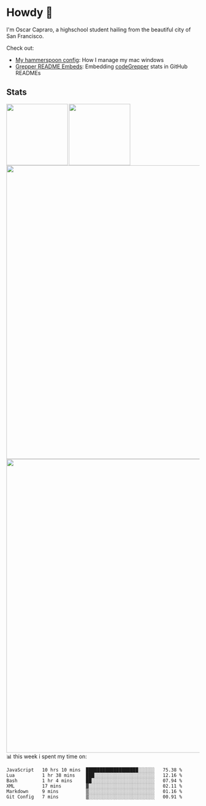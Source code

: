 # Howdy :wave:
I'm Oscar Capraro, a highschool student hailing from the beautiful city of San Francisco.


Check out:
- [My hammerspoon config](https://github.com/ocapraro/.hammerspoon): How I manage my mac windows
- [Grepper README Embeds](https://github.com/ocapraro/grepper-readme-embeds): Embedding [codeGrepper](codegrepper.com) stats in GitHub READMEs

## Stats

<div width="100%"><a href="https://github.com/anuraghazra/github-readme-stats">
<img align="left" height="160em" src="https://github-readme-stats.vercel.app/api?username=ocapraro&show_icons=true&theme=dark&count_private=true" />
<img align="left" height="160em" src="https://github-readme-stats.vercel.app/api/top-langs/?username=ocapraro&theme=dark&layout=compact&count_private=true" />
</a></div>

<br><br><br><br><br><br><br><br>
<div><a href="https://github.com/ocapraro/grepper-readme-embeds">
<img align="left" width="765em" src="https://grepper-readme-embeds.vercel.app/api/frameworks?id=44392&width=969" />
<br><br><br><br><br><br><br><br><br>
<img align="left" width="765em" src="https://grepper-readme-embeds.vercel.app/api/activity?name=Oscar%20Capraro&id=44392" />
</a></div>

<br><br><br><br><br><br><br><br><br>
📊 this week i spent my time on:
<!--START_SECTION:waka-->

```text
JavaScript   10 hrs 10 mins  ███████████████████░░░░░░   75.38 %
Lua          1 hr 38 mins    ███░░░░░░░░░░░░░░░░░░░░░░   12.16 %
Bash         1 hr 4 mins     ██░░░░░░░░░░░░░░░░░░░░░░░   07.94 %
XML          17 mins         ▓░░░░░░░░░░░░░░░░░░░░░░░░   02.11 %
Markdown     9 mins          ▒░░░░░░░░░░░░░░░░░░░░░░░░   01.16 %
Git Config   7 mins          ▒░░░░░░░░░░░░░░░░░░░░░░░░   00.91 %
```

<!--END_SECTION:waka-->
